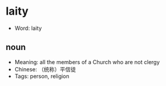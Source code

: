 # laity

- Word: laity

## noun

- Meaning: all the members of a Church who are not clergy
- Chinese: （统称）平信徒
- Tags: person, religion

